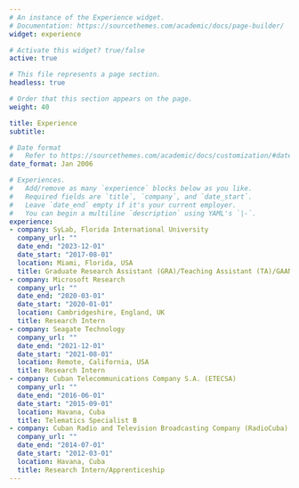 ```yaml
---
# An instance of the Experience widget.
# Documentation: https://sourcethemes.com/academic/docs/page-builder/
widget: experience

# Activate this widget? true/false
active: true

# This file represents a page section.
headless: true

# Order that this section appears on the page.
weight: 40

title: Experience
subtitle:

# Date format
#   Refer to https://sourcethemes.com/academic/docs/customization/#date-format
date_format: Jan 2006

# Experiences.
#   Add/remove as many `experience` blocks below as you like.
#   Required fields are `title`, `company`, and `date_start`.
#   Leave `date_end` empty if it's your current employer.
#   You can begin a multiline `description` using YAML's `|-`.
experience:
- company: SyLab, Florida International University
  company_url: ""
  date_end: "2023-12-01"
  date_start: "2017-08-01"
  location: Miami, Florida, USA
  title: Graduate Research Assistant (GRA)/Teaching Assistant (TA)/GAANN Fellowship
- company: Microsoft Research
  company_url: ""
  date_end: "2020-03-01"
  date_start: "2020-01-01"
  location: Cambridgeshire, England, UK
  title: Research Intern
- company: Seagate Technology
  company_url: ""
  date_end: "2021-12-01"
  date_start: "2021-08-01"
  location: Remote, California, USA
  title: Research Intern
- company: Cuban Telecommunications Company S.A. (ETECSA)
  company_url: ""
  date_end: "2016-06-01"
  date_start: "2015-09-01"
  location: Havana, Cuba
  title: Telematics Specialist B
- company: Cuban Radio and Television Broadcasting Company (RadioCuba)
  company_url: ""
  date_end: "2014-07-01"
  date_start: "2012-03-01"
  location: Havana, Cuba
  title: Research Intern/Apprenticeship
---
```

